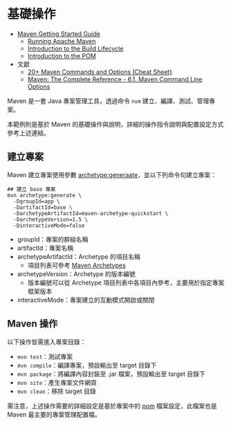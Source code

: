 # 基礎操作

+ [Maven Getting Started Guide](https://maven.apache.org/guides/getting-started/index.html)
    - [Running Apache Maven](https://maven.apache.org/run.html)
    - [Introduction to the Build Lifecycle](https://maven.apache.org/guides/introduction/introduction-to-the-lifecycle.html)
    - [Introduction to the POM](https://maven.apache.org/guides/introduction/introduction-to-the-pom.html)
+ 文獻
    - [20+ Maven Commands and Options (Cheat Sheet)](https://www.digitalocean.com/community/tutorials/maven-commands-options-cheat-sheet)
    - [Maven: The Complete Reference - 6.1. Maven Command Line Options](https://books.sonatype.com/mvnref-book/reference/running-sect-options.html)
    
Maven 是一套 Java 專案管理工具，透過命令 ```nvm``` 建立、編譯、測試、管理專案。

本範例則是基於 Maven 的基礎操作與說明，詳細的操作指令說明與配置設定方式參考上述連結。

## 建立專案

Maven 建立專案使用參數 [archetype:generaate](https://maven.apache.org/guides/mini/guide-creating-archetypes.html)，並以下列命令句建立專案：

```
## 建立 base 專案
mvn archetype:generate \
  -DgroupId=app \
  -DartifactId=base \
  -DarchetypeArtifactId=maven-archetype-quickstart \
  -DarchetypeVersion=1.5 \
  -DinteractiveMode=false
```

+ groupId：專案的群組名稱
+ artifactId：專案名稱
+ archetypeArtifactId：Archetype 的項目名稱
    - 項目列表可參考 [Maven Archetypes](https://maven.apache.org/archetypes/index.html)
+ archetypeVersion：Archetype 的版本編號
    - 版本編號可以從 Archetype 項目列表中各項目內參考，主要用於指定專案框架版本
+ interactiveMode：專案建立的互動模式開啟或關閉

## Maven 操作

以下操作皆需進入專案目錄：

+ ```mvn test```：測試專案
+ ```mvn compile```：編譯專案，預設輸出至 target 目錄下
+ ```mvn package```：將編譯內容封裝至 .jar 檔案，預設輸出至 target 目錄下
+ ```mvn site```：產生專案文件網頁
+ ```mvn clean```：移除 target 目錄

需注意，上述操作需要的詳細設定是基於專案中的 [pom](pom.xml) 檔案設定，此檔案也是 Maven 最主要的專案管理配置檔。
